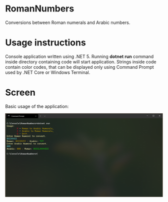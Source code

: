 # RomanNumbers
Conversions between Roman numerals and Arabic numbers.

# Usage instructions
Console application written using .NET 5.
Running <b>dotnet run</b> command inside directory containing code will start application.
Strings inside code contain color codes, that can be displayed only using Command Prompt used by .NET Core or Windows Terminal.

# Screen
Basic usage of the application:

![Screenshot](Screen.png)
